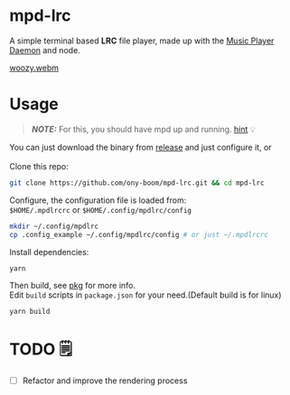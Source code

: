 # mpd-lrc

A simple terminal based **LRC** file player, made up with the [Music Player Daemon](https://www.musicpd.org/) and node.

[woozy.webm](https://user-images.githubusercontent.com/84435474/187069686-a1f3f2b7-0584-4ba6-b384-b8d98c3f7dd6.webm)

# Usage

> **_NOTE:_** For this, you should have mpd up and running.
> [hint](https://wiki.archlinux.org/title/Music_Player_Daemon) 💡

 You can just download the binary from [release](https://github.com/ony-boom/mpd-lrc/releases) and just configure it, or<br>
 <br>
Clone this repo:
```bash
git clone https://github.com/ony-boom/mpd-lrc.git && cd mpd-lrc
```

Configure, the configuration file is loaded from: <br>
`$HOME/.mpdlrcrc` or `$HOME/.config/mpdlrc/config`

```bash
mkdir ~/.config/mpdlrc
cp .config_example ~/.config/mpdlrc/config # or just ~/.mpdlrcrc
```

Install dependencies:
```bash
yarn
```
Then build, see [pkg](https://www.npmjs.com/package/pkg) for more info. <br>
Edit `build` scripts in `package.json`  for your need.(Default build is for linux)
```bash
yarn build
```

# TODO 🗒️
- [ ] Refactor and improve the rendering process

